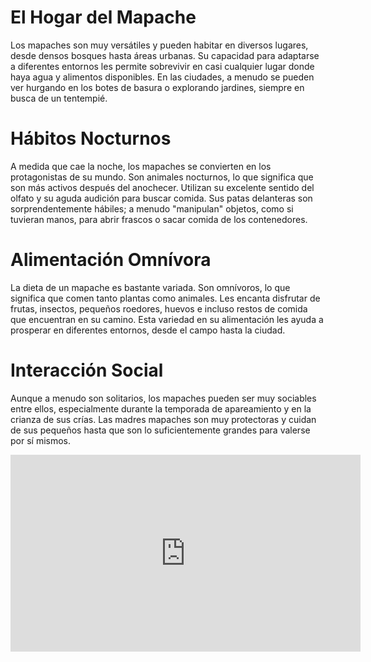# El Hogar del Mapache
Los mapaches son muy versátiles y pueden habitar en diversos lugares, desde densos bosques hasta áreas urbanas. Su capacidad para adaptarse a diferentes entornos les permite sobrevivir en casi cualquier lugar donde haya agua y alimentos disponibles. En las ciudades, a menudo se pueden ver hurgando en los botes de basura o explorando jardines, siempre en busca de un tentempié.

# Hábitos Nocturnos
A medida que cae la noche, los mapaches se convierten en los protagonistas de su mundo. Son animales nocturnos, lo que significa que son más activos después del anochecer. Utilizan su excelente sentido del olfato y su aguda audición para buscar comida. Sus patas delanteras son sorprendentemente hábiles; a menudo "manipulan" objetos, como si tuvieran manos, para abrir frascos o sacar comida de los contenedores.

# Alimentación Omnívora
La dieta de un mapache es bastante variada. Son omnívoros, lo que significa que comen tanto plantas como animales. Les encanta disfrutar de frutas, insectos, pequeños roedores, huevos e incluso restos de comida que encuentran en su camino. Esta variedad en su alimentación les ayuda a prosperar en diferentes entornos, desde el campo hasta la ciudad.

# Interacción Social
Aunque a menudo son solitarios, los mapaches pueden ser muy sociables entre ellos, especialmente durante la temporada de apareamiento y en la crianza de sus crías. Las madres mapaches son muy protectoras y cuidan de sus pequeños hasta que son lo suficientemente grandes para valerse por sí mismos.

<iframe width="560" height="315" src="https://www.youtube.com/embed/OCZIzzQpJUw" frameborder="0" allowfullscreen></iframe>